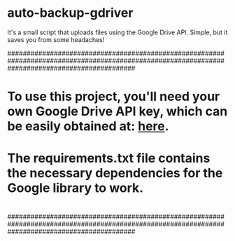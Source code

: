 # auto-backup-gdriver
It's a small script that uploads files using the Google Drive API. Simple, but it saves you from some headaches!

#################################################################################################################################################
#                                                                                                                                               #
#  To use this project, you'll need your own Google Drive API key, which can be easily obtained at: [here](https://console.cloud.google.com/).  #
#                                                                                                                                               #
#  The requirements.txt file contains the necessary dependencies for the Google library to work.                                                #
#                                                                                                                                               #
#################################################################################################################################################
